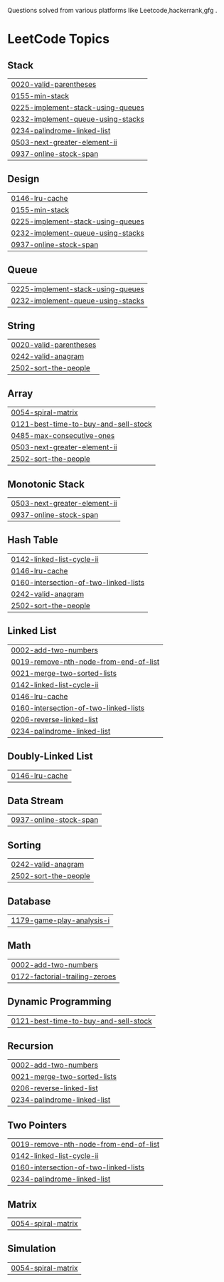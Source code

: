 Questions solved from various platforms like Leetcode,hackerrank,gfg .

<!---LeetCode Topics Start-->
# LeetCode Topics
## Stack
|  |
| ------- |
| [0020-valid-parentheses](https://github.com/Sayantan-Sen-2003/LeetCode/tree/master/0020-valid-parentheses) |
| [0155-min-stack](https://github.com/Sayantan-Sen-2003/LeetCode/tree/master/0155-min-stack) |
| [0225-implement-stack-using-queues](https://github.com/Sayantan-Sen-2003/LeetCode/tree/master/0225-implement-stack-using-queues) |
| [0232-implement-queue-using-stacks](https://github.com/Sayantan-Sen-2003/LeetCode/tree/master/0232-implement-queue-using-stacks) |
| [0234-palindrome-linked-list](https://github.com/Sayantan-Sen-2003/LeetCode/tree/master/0234-palindrome-linked-list) |
| [0503-next-greater-element-ii](https://github.com/Sayantan-Sen-2003/LeetCode/tree/master/0503-next-greater-element-ii) |
| [0937-online-stock-span](https://github.com/Sayantan-Sen-2003/LeetCode/tree/master/0937-online-stock-span) |
## Design
|  |
| ------- |
| [0146-lru-cache](https://github.com/Sayantan-Sen-2003/LeetCode/tree/master/0146-lru-cache) |
| [0155-min-stack](https://github.com/Sayantan-Sen-2003/LeetCode/tree/master/0155-min-stack) |
| [0225-implement-stack-using-queues](https://github.com/Sayantan-Sen-2003/LeetCode/tree/master/0225-implement-stack-using-queues) |
| [0232-implement-queue-using-stacks](https://github.com/Sayantan-Sen-2003/LeetCode/tree/master/0232-implement-queue-using-stacks) |
| [0937-online-stock-span](https://github.com/Sayantan-Sen-2003/LeetCode/tree/master/0937-online-stock-span) |
## Queue
|  |
| ------- |
| [0225-implement-stack-using-queues](https://github.com/Sayantan-Sen-2003/LeetCode/tree/master/0225-implement-stack-using-queues) |
| [0232-implement-queue-using-stacks](https://github.com/Sayantan-Sen-2003/LeetCode/tree/master/0232-implement-queue-using-stacks) |
## String
|  |
| ------- |
| [0020-valid-parentheses](https://github.com/Sayantan-Sen-2003/LeetCode/tree/master/0020-valid-parentheses) |
| [0242-valid-anagram](https://github.com/Sayantan-Sen-2003/LeetCode/tree/master/0242-valid-anagram) |
| [2502-sort-the-people](https://github.com/Sayantan-Sen-2003/LeetCode/tree/master/2502-sort-the-people) |
## Array
|  |
| ------- |
| [0054-spiral-matrix](https://github.com/Sayantan-Sen-2003/LeetCode/tree/master/0054-spiral-matrix) |
| [0121-best-time-to-buy-and-sell-stock](https://github.com/Sayantan-Sen-2003/LeetCode/tree/master/0121-best-time-to-buy-and-sell-stock) |
| [0485-max-consecutive-ones](https://github.com/Sayantan-Sen-2003/LeetCode/tree/master/0485-max-consecutive-ones) |
| [0503-next-greater-element-ii](https://github.com/Sayantan-Sen-2003/LeetCode/tree/master/0503-next-greater-element-ii) |
| [2502-sort-the-people](https://github.com/Sayantan-Sen-2003/LeetCode/tree/master/2502-sort-the-people) |
## Monotonic Stack
|  |
| ------- |
| [0503-next-greater-element-ii](https://github.com/Sayantan-Sen-2003/LeetCode/tree/master/0503-next-greater-element-ii) |
| [0937-online-stock-span](https://github.com/Sayantan-Sen-2003/LeetCode/tree/master/0937-online-stock-span) |
## Hash Table
|  |
| ------- |
| [0142-linked-list-cycle-ii](https://github.com/Sayantan-Sen-2003/LeetCode/tree/master/0142-linked-list-cycle-ii) |
| [0146-lru-cache](https://github.com/Sayantan-Sen-2003/LeetCode/tree/master/0146-lru-cache) |
| [0160-intersection-of-two-linked-lists](https://github.com/Sayantan-Sen-2003/LeetCode/tree/master/0160-intersection-of-two-linked-lists) |
| [0242-valid-anagram](https://github.com/Sayantan-Sen-2003/LeetCode/tree/master/0242-valid-anagram) |
| [2502-sort-the-people](https://github.com/Sayantan-Sen-2003/LeetCode/tree/master/2502-sort-the-people) |
## Linked List
|  |
| ------- |
| [0002-add-two-numbers](https://github.com/Sayantan-Sen-2003/LeetCode/tree/master/0002-add-two-numbers) |
| [0019-remove-nth-node-from-end-of-list](https://github.com/Sayantan-Sen-2003/LeetCode/tree/master/0019-remove-nth-node-from-end-of-list) |
| [0021-merge-two-sorted-lists](https://github.com/Sayantan-Sen-2003/LeetCode/tree/master/0021-merge-two-sorted-lists) |
| [0142-linked-list-cycle-ii](https://github.com/Sayantan-Sen-2003/LeetCode/tree/master/0142-linked-list-cycle-ii) |
| [0146-lru-cache](https://github.com/Sayantan-Sen-2003/LeetCode/tree/master/0146-lru-cache) |
| [0160-intersection-of-two-linked-lists](https://github.com/Sayantan-Sen-2003/LeetCode/tree/master/0160-intersection-of-two-linked-lists) |
| [0206-reverse-linked-list](https://github.com/Sayantan-Sen-2003/LeetCode/tree/master/0206-reverse-linked-list) |
| [0234-palindrome-linked-list](https://github.com/Sayantan-Sen-2003/LeetCode/tree/master/0234-palindrome-linked-list) |
## Doubly-Linked List
|  |
| ------- |
| [0146-lru-cache](https://github.com/Sayantan-Sen-2003/LeetCode/tree/master/0146-lru-cache) |
## Data Stream
|  |
| ------- |
| [0937-online-stock-span](https://github.com/Sayantan-Sen-2003/LeetCode/tree/master/0937-online-stock-span) |
## Sorting
|  |
| ------- |
| [0242-valid-anagram](https://github.com/Sayantan-Sen-2003/LeetCode/tree/master/0242-valid-anagram) |
| [2502-sort-the-people](https://github.com/Sayantan-Sen-2003/LeetCode/tree/master/2502-sort-the-people) |
## Database
|  |
| ------- |
| [1179-game-play-analysis-i](https://github.com/Sayantan-Sen-2003/LeetCode/tree/master/1179-game-play-analysis-i) |
## Math
|  |
| ------- |
| [0002-add-two-numbers](https://github.com/Sayantan-Sen-2003/LeetCode/tree/master/0002-add-two-numbers) |
| [0172-factorial-trailing-zeroes](https://github.com/Sayantan-Sen-2003/LeetCode/tree/master/0172-factorial-trailing-zeroes) |
## Dynamic Programming
|  |
| ------- |
| [0121-best-time-to-buy-and-sell-stock](https://github.com/Sayantan-Sen-2003/LeetCode/tree/master/0121-best-time-to-buy-and-sell-stock) |
## Recursion
|  |
| ------- |
| [0002-add-two-numbers](https://github.com/Sayantan-Sen-2003/LeetCode/tree/master/0002-add-two-numbers) |
| [0021-merge-two-sorted-lists](https://github.com/Sayantan-Sen-2003/LeetCode/tree/master/0021-merge-two-sorted-lists) |
| [0206-reverse-linked-list](https://github.com/Sayantan-Sen-2003/LeetCode/tree/master/0206-reverse-linked-list) |
| [0234-palindrome-linked-list](https://github.com/Sayantan-Sen-2003/LeetCode/tree/master/0234-palindrome-linked-list) |
## Two Pointers
|  |
| ------- |
| [0019-remove-nth-node-from-end-of-list](https://github.com/Sayantan-Sen-2003/LeetCode/tree/master/0019-remove-nth-node-from-end-of-list) |
| [0142-linked-list-cycle-ii](https://github.com/Sayantan-Sen-2003/LeetCode/tree/master/0142-linked-list-cycle-ii) |
| [0160-intersection-of-two-linked-lists](https://github.com/Sayantan-Sen-2003/LeetCode/tree/master/0160-intersection-of-two-linked-lists) |
| [0234-palindrome-linked-list](https://github.com/Sayantan-Sen-2003/LeetCode/tree/master/0234-palindrome-linked-list) |
## Matrix
|  |
| ------- |
| [0054-spiral-matrix](https://github.com/Sayantan-Sen-2003/LeetCode/tree/master/0054-spiral-matrix) |
## Simulation
|  |
| ------- |
| [0054-spiral-matrix](https://github.com/Sayantan-Sen-2003/LeetCode/tree/master/0054-spiral-matrix) |
<!---LeetCode Topics End-->